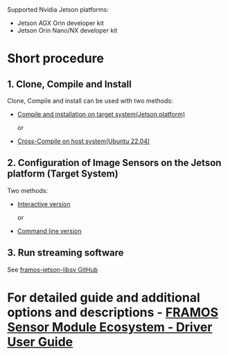 &nbsp;

Supported Nvidia Jetson platforms:
  - Jetson AGX Orin developer kit
  - Jetson Orin Nano/NX developer kit

# Short procedure
## 1. Clone, Compile and Install
Clone, Compile and install can be used with two methods:

* [Compile and installation on target system(Jetson platform)](https://github.com/framosimaging/framos-jetson-drivers/wiki/Compile-and-installation-on-target-system(Jetson-platform))

  or

* [Cross-Compile on host system(Ubuntu 22.04)](https://github.com/framosimaging/framos-jetson-drivers/wiki/Cross%E2%80%90Compile-on-host-system(Ubuntu-22.04))

## 2. Configuration of Image Sensors on the Jetson platform (Target System)
Two methods:

* [Interactive version](https://github.com/framosimaging/framos-jetson-drivers/wiki/Interactive-version)

  or

* [Command line version](https://github.com/framosimaging/framos-jetson-drivers/wiki/Command-line-version)

## 3. Run streaming software
See [framos-jetson-libsv GitHub](https://github.com/framosimaging/framos-jetson-libsv)


# For detailed guide and additional options and descriptions - [FRAMOS Sensor Module Ecosystem ‐ Driver User Guide](https://github.com/framosimaging/framos-jetson-drivers/wiki/FRAMOS-Sensor-Module-Ecosystem-%E2%80%90-Driver-User-Guide)
